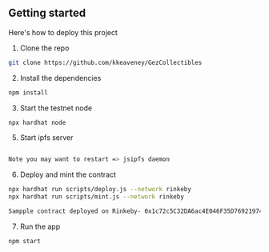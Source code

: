 ## Getting started

Here's how to deploy this project

1. Clone the repo

```sh
git clone https://github.com/kkeaveney/GezCollectibles
```

2. Install the dependencies

```sh
npm install

```

3. Start the testnet node

```sh
npx hardhat node
```

5. Start ipfs server

```sh

Note you may want to restart => jsipfs daemon

```

6. Deploy and mint the contract

```sh
npx hardhat run scripts/deploy.js --network rinkeby
npx hardhat run scripts/mint.js --network rinkeby

Sampple contract deployed on Rinkeby- 0x1c72c5C32DA6ac4E046F35D769219740a6744004

```

7. Run the app

```sh
npm start
```